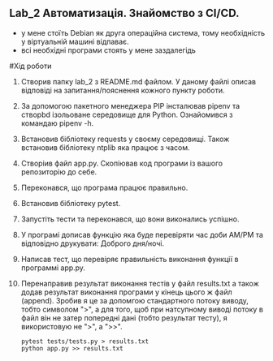 ## Lab_2 Автоматизація. Знайомство з CI/CD.

- у мене стоїть Debian як друга операційна система, тому необхідність у віртуальній машині відпаває.
- всі необхідні програми стоять у мене заздалегідь

#Хід роботи

 1. Створив папку lab_2 з README.md файлом. У даному файлі описав відповіді на запитання/пояснення кожного пункту роботи.
 2. За допомогою пакетного менеджера PIP інсталював pipenv та створbd ізольоване середовище для Python. Ознайомився з командаю pipenv -h.
 3. Встановив бібліотеку requests у своєму середовищі. Також встановив бібліотеку ntplib яка працює з часом.
 4. Створіив файл app.py. Скопіював код програми із вашого репозиторію до себе.
 5. Переконався, що програма працює правильно.
 6. Встановив бібліотеку pytest.
 7. Запустіть тести та переконався, що вони виконались успішно.
 8. У програмі дописав функцію яка буде перевіряти час доби AM/PM та відповідно друкувати: Доброго дня/ночі.
 9. Написав тест, що перевіряє правильність виконання функції в программі app.py.
 10. Перенаправив результат виконання тестів у файл results.txt а також додав результат виконання програми у кінець цього ж файл (append). 
 Зробив я це за допомгою стандартного потоку виводу, тобто символом ">", а для того, щоб при натсупному виводі потоку в файл він не затер попередні дані (тобто результат тесту), я використовую не ">", а ">>".

       ``` 
      pytest tests/tests.py > results.txt
      python app.py >> results.txt
      ```
